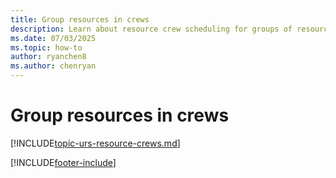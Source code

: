 ```yaml
---
title: Group resources in crews
description: Learn about resource crew scheduling for groups of resources in Dynamics 365 Field Service.
ms.date: 07/03/2025
ms.topic: how-to
author: ryanchen8
ms.author: chenryan
---
```


# Group resources in crews

[!INCLUDE[topic-urs-resource-crews.md](../shared/urs/resource-crews.md)]

[!INCLUDE[footer-include](../includes/footer-banner.md)]
